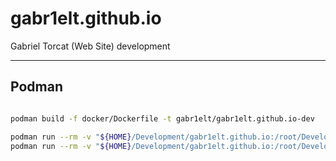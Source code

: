 # gabr1elt.github.io

Gabriel Torcat (Web Site) development

--------

## Podman

``` bash

podman build -f docker/Dockerfile -t gabr1elt/gabr1elt.github.io-dev

podman run --rm -v "${HOME}/Development/gabr1elt.github.io:/root/Development:cached" -p 127.0.0.1:3001:3000 -it -h "gabr1elt.github.io-dev" gabr1elt/gabr1elt.github.io-dev
podman run --rm -v "${HOME}/Development/gabr1elt.github.io:/root/Development:cached" -p 127.0.0.1:3001:3000 -it -h "gabr1elt.github.io-dev" gabr1elt/gabr1elt.github.io-dev /bin/bash

```
